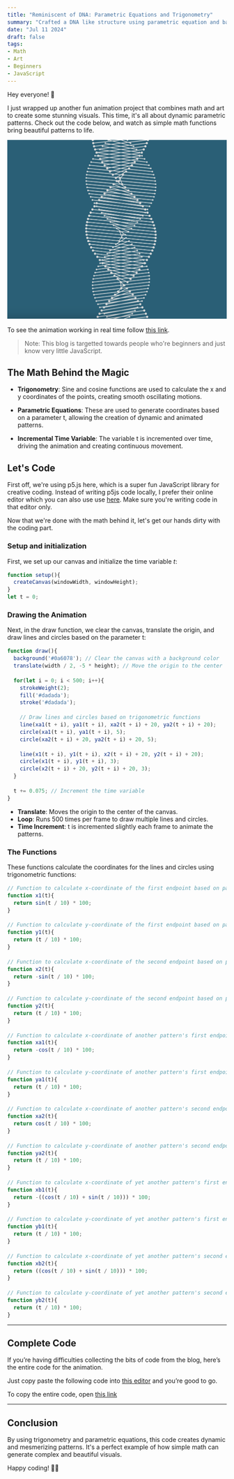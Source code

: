 ```yaml
---
title: "Reminiscent of DNA: Parametric Equations and Trigonometry"
summary: "Crafted a DNA like structure using parametric equation and basic trigonometry"
date: "Jul 11 2024"
draft: false
tags:
- Math
- Art 
- Beginners
- JavaScript
---
```

Hey everyone! 🌟

I just wrapped up another fun animation project that combines math and art to create some stunning visuals. This time, it's all about dynamic parametric patterns. Check out the code below, and watch as simple math functions bring beautiful patterns to life.

![dna](../assets/dna.png)

To see the animation working in real time follow <a href="https://editor.p5js.org/zoyron/full/BySpaNTvb" target="_blank">this link</a>.

> Note: This blog is targetted towards people who're beginners and just know very little JavaScript.

## The Math Behind the Magic


- **Trigonometry**: Sine and cosine functions are used to calculate the x and y coordinates of the points, creating smooth oscillating motions.

- **Parametric Equations**: These are used to generate coordinates based on a parameter t, allowing the creation of dynamic and animated patterns.

- **Incremental Time Variable**: The variable t is incremented over time, driving the animation and creating continuous movement.

## Let's Code

First off, we're using p5.js here, which is a super fun JavaScript library for creative coding. Instead of writing p5js code locally, I prefer their online editor which you can also use use <a href="https://editor.p5js.org/" target="_blank">here</a>. Make sure you're writing code in that editor only.

Now that we're done with the math behind it, let's get our hands dirty with the coding part.

### Setup and initialization
First, we set up our canvas and initialize the time variable *t*:
```javascript
function setup(){
  createCanvas(windowWidth, windowHeight);
}
let t = 0;
```
### Drawing the Animation
Next, in the draw function, we clear the canvas, translate the origin, and draw lines and circles based on the parameter t:
```javascript
function draw(){
  background('#0a6078'); // Clear the canvas with a background color
  translate(width / 2, -5 * height); // Move the origin to the center

  for(let i = 0; i < 500; i++){
    strokeWeight(2);
    fill('#dadada');
    stroke('#dadada');

    // Draw lines and circles based on trigonometric functions
    line(xa1(t + i), ya1(t + i), xa2(t + i) + 20, ya2(t + i) + 20);
    circle(xa1(t + i), ya1(t + i), 5);
    circle(xa2(t + i) + 20, ya2(t + i) + 20, 5);
    
    line(x1(t + i), y1(t + i), x2(t + i) + 20, y2(t + i) + 20);
    circle(x1(t + i), y1(t + i), 3);
    circle(x2(t + i) + 20, y2(t + i) + 20, 3);
  }

  t += 0.075; // Increment the time variable
}
```
- **Translate**: Moves the origin to the center of the canvas.
- **Loop**: Runs 500 times per frame to draw multiple lines and circles.
- **Time Increment**: t is incremented slightly each frame to animate the patterns.

### The Functions

These functions calculate the coordinates for the lines and circles using trigonometric functions:
```javascript
// Function to calculate x-coordinate of the first endpoint based on parameter t
function x1(t){
  return sin(t / 10) * 100;
}

// Function to calculate y-coordinate of the first endpoint based on parameter t
function y1(t){
  return (t / 10) * 100;
}

// Function to calculate x-coordinate of the second endpoint based on parameter t
function x2(t){
  return -sin(t / 10) * 100;
}

// Function to calculate y-coordinate of the second endpoint based on parameter t
function y2(t){
  return (t / 10) * 100;
}

// Function to calculate x-coordinate of another pattern's first endpoint based on parameter t
function xa1(t){
  return -cos(t / 10) * 100;
}

// Function to calculate y-coordinate of another pattern's first endpoint based on parameter t
function ya1(t){
  return (t / 10) * 100;
}

// Function to calculate x-coordinate of another pattern's second endpoint based on parameter t
function xa2(t){
  return cos(t / 10) * 100;
}

// Function to calculate y-coordinate of another pattern's second endpoint based on parameter t
function ya2(t){
  return (t / 10) * 100;
}

// Function to calculate x-coordinate of yet another pattern's first endpoint based on parameter t
function xb1(t){
  return -((cos(t / 10) + sin(t / 10))) * 100;
}

// Function to calculate y-coordinate of yet another pattern's first endpoint based on parameter t
function yb1(t){
  return (t / 10) * 100;
}

// Function to calculate x-coordinate of yet another pattern's second endpoint based on parameter t
function xb2(t){
  return ((cos(t / 10) + sin(t / 10))) * 100;
}

// Function to calculate y-coordinate of yet another pattern's second endpoint based on parameter t
function yb2(t){
  return (t / 10) * 100;
}
```
---

## Complete Code

If you’re having difficulties collecting the bits of code from the blog, here’s the entire code for the animation.

Just copy paste the following code into <a href="https://editor.p5js.org/" target="_blank">this editor</a> and you’re good to go.

To copy the entire code, open <a href="https://github.com/zoyron/p5js-experiments/blob/master/dna.js" target="_blank">this link</a>

---

## Conclusion

By using trigonometry and parametric equations, this code creates dynamic and mesmerizing patterns. It's a perfect example of how simple math can generate complex and beautiful visuals. 

Happy coding! 🌟✨

